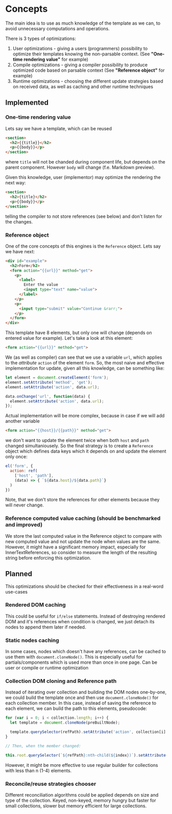 # Concepts

The main idea is to use as much knowledge of the template as we can, to avoid unnecessary computations and operations.

There is 3 types of optimizations:

1. User optimizations - giving a users (programmers) possibility to optimize their templates knowing the non-parsable context. (See **"One-time rendering value"** for example)
2. Compile optimizations - giving a compiler possibility to produce optimized code based on parsable context (See **"Reference object"** for example)
3. Runtime optimizations - choosing the different update strategies based on received data, as well as caching and other runtime techniques

## Implemented

### One-time rendering value

Lets say we have a template, which can be reused

```html
<section>
  <h2>{{title}}</h2>
  <p>{{body}}</p>
</section>
```

where `title` will not be chanded during component life, but depends on the parent component. However `body` will change (f.e. Markdown preview).

Given this knowledge, user (implementor) may optimize the rendering the next way:

```html
<section>
  <h2>{title}</h2>
  <p>{{body}}</p>
</section>
```

telling the compiler to not store references (see below) and don't listen for the changes.

### Reference object

One of the core concepts of this engines is the `Reference` object. Lets say we have next:

```html
<div id="example">
  <h2>Form</h2>
  <form action="{{url}}" method="get">
    <p>
      <label>
        Enter the value
        <input type="text" name="value">
      </label>
    </p>
    <p>
      <input type="submit" value="Continue &rarr;">
    </p>
  </form>
</div>
```

This template have 8 elements, but only one will change (depends on entered value for example). Let's take a look at this element:

```html
<form action="{{url}}" method="get">
```

We (as well as compiler) can see that we use a variable `url`, which applies to the *attribute* `action` of the element `form`. So, the most naive and effective implementation for update, given all this knowledge, can be something like:

```javascript
let element = document.createElement('form');
element.setAttribute('method', 'get');
element.setAttribute('action', data.url);

data.onChange('url', function(data) {
  element.setAttribute('action', data.url);
});
```

Actual implementation will be more complex, because in case if we will add another variable

```html
<form action="{{host}}/{{path}}" method="get">
```

we don't want to update the element twice when both `host` and `path` changed simultaniousely. So the final strategy is to create a `Reference` object which defines data keys which it depends on and update the element only once:

```javascript
el('form', {
  action: ref(
    ['host', 'path'],
    (data) => { `${data.host}/${data.path}`}
  )
})
```

Note, that we don't store the references for other elements because they will never change.

### Reference computed value caching (should be benchmarked and improved)

We store the last computed value in the Reference object to compare with new computed value and not update the node when values are the same. However, it might have a significant memory impact, especially for InnerTextReferences, so consider to measure the length of the resulting string before enforcing this optimization.

## Planned

This optimizations should be checked for their effectiveness in a real-word use-cases

### Rendered DOM caching

This could be useful for `if/else` statements. Instead of destroying rendered DOM and it's references when condition is changed, we just detach its nodes to append them later if needed.

### Static nodes caching

In some cases, nodes which doesn't have any references, can be cached to use them with `document.cloneNode()`. This is especially useful for partials/components which is used more than once in one page. Can be user or compile or runtime optimization

### Collection DOM cloning and Reference path

Instead of iterating over collection and building the DOM nodes one-by-one, we could build the template once and then use `document.cloneNode()` for each collection member. In this case, instead of saving the reference to each element, we can build the path to this elements, pseudocode:

```javascript
for (var i = 0; i < collection.length; i++) {
  let template = document.cloneNode(preBuiltNode);

  template.querySelector(refPath).setAttribute('action', collection[i].url);
}

// Then, when the member changed:

this.root.querySelector(`${refPath}:nth-child(${index})`).setAttribute('action', collection[index].url);
```

However, it might be more effective to use regular builder for collections with less than n (1-4) elements.

### Reconcile/reuse strategies chooser

Different reconciliation algorithms could be applied depends on size and type of the collection. Keyed, non-keyed, memory hungry but faster for small collections, slower but memory efficient for large collections.


